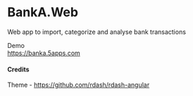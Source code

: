 # BankA.Web
Web app to import, categorize and analyse bank transactions

Demo  
https://banka.5apps.com

#### Credits
Theme - https://github.com/rdash/rdash-angular
